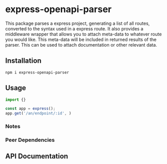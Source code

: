 # express-openapi-parser
This package parses a express project, generating a list of all routes, converted to the syntax used in a express route. It also provides a middleware wrapper that allows you to attach meta-data to whatever route you would like. This meta-data will be included in returned results of the parser. This can be used to attach documentation or other relevant data.

## Installation
```
npm i express-openapi-parser
```

## Usage
```javascript
import {}

const app = express();
app.get('/an/endpoint/:id', )

```

### Notes

### Peer Dependencies

## API Documentation

